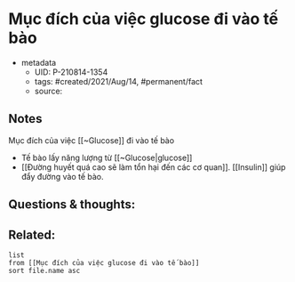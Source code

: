 # Mục đích của việc glucose đi vào tế bào

- metadata
	- UID: P-210814-1354
	- tags: #created/2021/Aug/14, #permanent/fact 
	- source: 

## Notes
Mục đích của việc [[~Glucose]] đi vào tế bào
- Tế bào lấy năng lượng từ [[~Glucose|glucose]]
- [[Đường huyết quá cao sẽ làm tổn hại đến các cơ quan]]. [[Insulin]] giúp đẩy đường vào tế bào.

## Questions & thoughts:

## Related:
```dataview
list
from [[Mục đích của việc glucose đi vào tế bào]]
sort file.name asc
```
